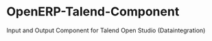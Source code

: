 OpenERP-Talend-Component
========================

Input and Output Component for Talend Open Studio (Dataintegration)